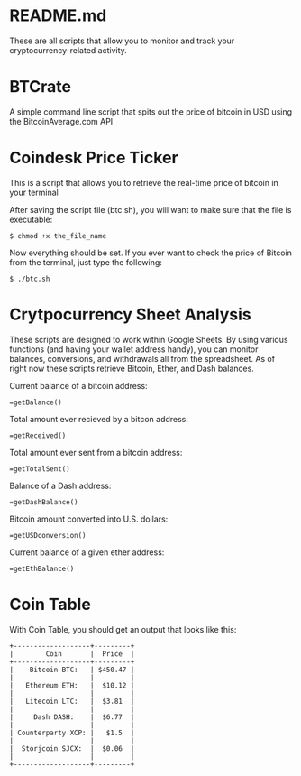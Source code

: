 # README.md
These are all scripts that allow you to monitor and track your cryptocurrency-related activity. 

# BTCrate
A simple command line script that spits out the price of bitcoin in USD using the BitcoinAverage.com API

# Coindesk Price Ticker
This is a script that allows you to retrieve the real-time price of bitcoin in your terminal

After saving the script file (btc.sh), you will want to make sure that the file is executable:

```
$ chmod +x the_file_name
```

Now everything should be set. If you ever want to check the price of Bitcoin from the terminal, just type the following:
```
$ ./btc.sh
```

# Crytpocurrency Sheet Analysis
These scripts are designed to work within Google Sheets. By using various functions (and having your wallet address handy), you can monitor balances, conversions, and withdrawals all from the spreadsheet. As of right now these scripts retrieve Bitcoin, Ether, and Dash balances.

Current balance of a bitcoin address:
```
=getBalance()
```
Total amount ever recieved by a bitcon address:
```
=getReceived()
```
Total amount ever sent from a bitcoin address:
```
=getTotalSent()
```
Balance of a Dash address:
```
=getDashBalance()
```
Bitcoin amount converted into U.S. dollars:
```
=getUSDconversion()
```
Current balance of a given ether address:
```
=getEthBalance()
```

# Coin Table
With Coin Table, you should get an output that looks like this:
```
+-------------------+---------+
|        Coin       |  Price  |
+-------------------+---------+
|    Bitcoin BTC:   | $450.47 |
|                   |         |
|   Ethereum ETH:   |  $10.12 |
|                   |         |
|   Litecoin LTC:   |  $3.81  |
|                   |         |
|     Dash DASH:    |  $6.77  |
|                   |         |
| Counterparty XCP: |   $1.5  |
|                   |         |
|  Storjcoin SJCX:  |  $0.06  |
|                   |         |
+-------------------+---------+
```
